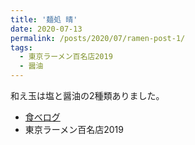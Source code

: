 ```yaml
---
title: '麺処 晴'
date: 2020-07-13
permalink: /posts/2020/07/ramen-post-1/
tags:
  - 東京ラーメン百名店2019
  - 醤油
---
```


和え玉は塩と醤油の2種類ありました。

- [食べログ](https://tabelog.com/tokyo/A1311/A131104/13143115/)
- 東京ラーメン百名店2019
